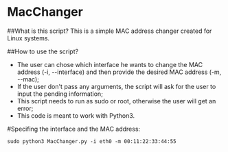 # MacChanger
 
##What is this script?
This is a simple MAC address changer created for Linux systems.

##How to use the script?
- The user can chose which interface he wants to change the MAC address (-i, --interface) and then provide the desired MAC address (-m, --mac);
- If the user don't pass any arguments, the script will ask for the user to input the pending information;
- This script needs to run as sudo or root, otherwise the user will get an error;
- This code is meant to work with Python3.

#Specifing the interface and the MAC address:
```
sudo python3 MacChanger.py -i eth0 -m 00:11:22:33:44:55
```

